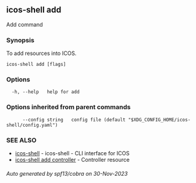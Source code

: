 ## icos-shell add

Add command

### Synopsis

To add resources into ICOS.

```
icos-shell add [flags]
```

### Options

```
  -h, --help   help for add
```

### Options inherited from parent commands

```
      --config string   config file (default "$XDG_CONFIG_HOME/icos-shell/config.yaml")
```

### SEE ALSO

* [icos-shell](icos-shell.md)	 - icos-shell - CLI interface for ICOS
* [icos-shell add controller](icos-shell_add_controller.md)	 - Controller resource

###### Auto generated by spf13/cobra on 30-Nov-2023
